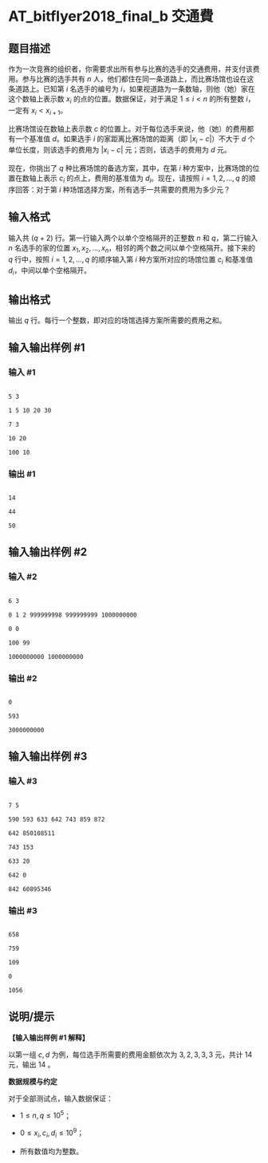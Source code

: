 # AT_bitflyer2018_final_b 交通費

## 题目描述

作为一次竞赛的组织者，你需要求出所有参与比赛的选手的交通费用，并支付该费用。参与比赛的选手共有 $n$ 人，他们都住在同一条道路上，而比赛场馆也设在这条道路上。已知第 $i$ 名选手的编号为 $i$，如果视道路为一条数轴，则他（她）家在这个数轴上表示数 $x_i$ 的点的位置。数据保证，对于满足 $1 \le i <n$ 的所有整数 $i$，一定有 $x_i<x_{i+1}$。

比赛场馆设在数轴上表示数 $c$ 的位置上。对于每位选手来说，他（她）的费用都有一个基准值 $d$。如果选手 $i$ 的家距离比赛场馆的距离（即 $|x_i-c|$）不大于 $d$ 个单位长度，则该选手的费用为 $|x_i-c|$ 元；否则，该选手的费用为 $d$ 元。

现在，你挑出了 $q$ 种比赛场馆的备选方案，其中，在第 $i$ 种方案中，比赛场馆的位置在数轴上表示 $c_i$ 的点上，费用的基准值为 $d_i$。现在，请按照 $i=1,2,...,q$ 的顺序回答：对于第 $i$ 种场馆选择方案，所有选手一共需要的费用为多少元？

## 输入格式

输入共 $(q+2)$ 行。第一行输入两个以单个空格隔开的正整数 $n$ 和 $q$，第二行输入 $n$ 名选手的家的位置 $x_1,x_2,...,x_n$，相邻的两个数之间以单个空格隔开。接下来的 $q$ 行中，按照 $i=1,2,...,q$ 的顺序输入第 $i$ 种方案所对应的场馆位置 $c_i$ 和基准值 $d_i$，中间以单个空格隔开。

## 输出格式

输出 $q$ 行。每行一个整数，即对应的场馆选择方案所需要的费用之和。

## 输入输出样例 #1

### 输入 #1

```
5 3
1 5 10 20 30
7 3
10 20
100 10
```

### 输出 #1

```
14
44
50
```

## 输入输出样例 #2

### 输入 #2

```
6 3
0 1 2 999999998 999999999 1000000000
0 0
100 99
1000000000 1000000000
```

### 输出 #2

```
0
593
3000000000
```

## 输入输出样例 #3

### 输入 #3

```
7 5
590 593 633 642 743 859 872
642 850108511
743 153
633 20
642 0
842 60895346
```

### 输出 #3

```
658
759
109
0
1056
```

## 说明/提示

**【输入输出样例 #1 解释】**

以第一组 $c,d$ 为例，每位选手所需要的费用金额依次为 $3,2,3,3,3$ 元，共计 $14$ 元，输出 $14$ 。

**数据规模与约定**

对于全部测试点，输入数据保证：

- $1 \le n,q \le 10^5$；
- $0 \le x_i,c_i,d_i \le 10^9$；
- 所有数值均为整数。